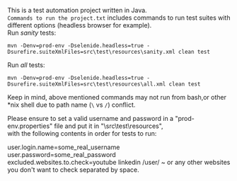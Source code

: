 This is a test automation project written in Java.   
`Commands to run the project.txt` includes commands to run test suites with different options (headless browser for example).  
Run *sanity* tests:   

`mvn -Denv=prod-env -Dselenide.headless=true -Dsurefire.suiteXmlFiles=src\test\resources\sanity.xml clean test`

Run *all* tests:   

`mvn -Denv=prod-env -Dselenide.headless=true -Dsurefire.suiteXmlFiles=src\test\resources\all.xml clean test`

Keep in mind, above mentioned commands may not run from bash,or other   
*nix shell due to path name (`\` vs `/`) conflict.

Please ensure to set a valid username and password in a "prod-env.properties" file and put it in "\src\test\resources",  
with the following contents in order for tests to run:        

user.login.name=some_real_username  
user.password=some_real_password  
excluded.websites.to.check=youtube linkedin /user/ ~ or any other websites you don't want to check separated by space.  

